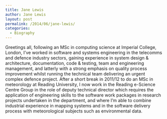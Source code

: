 ```yaml
---
title: Jane Lewis
author: Jane Lewis
layout: post
permalink: /2014/06/jane-lewis/
categories:
  - Biography
---
```

Greetings all, following an MSc in computing science at Imperial College, London, I&#8217;ve worked in software and systems engineering in the telecomms and defence industry sectors, gaining experience in system design & architecture, documentation, code & testing, team and engineering management, and latterly with a strong emphasis on quality process improvement whilst running the technical team delivering an urgent complex defence project. After a short break in 2011/12 to do an MSc in meteorology at Reading University, I now work in the Reading e-Science Centre Group in the role of deputy technical director which requires the application of engineering skills to the software work packages in research projects undertaken in the department, and where I&#8217;m able to combine industrial experience in mapping systems and in the software delivery process with meteorological subjects such as environmental data.